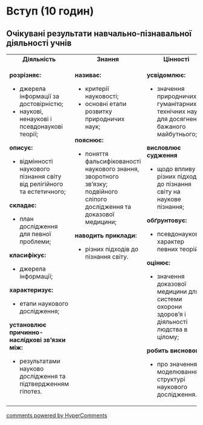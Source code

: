 <div id="hypercomments_widget" class="js-hypercomments-widget invisible"></div>

# Вступ (10 годин)

## Очікувані результати навчально-пізнавальної діяльності учнів

<table>
  <tr>
	<td width="33%" align="center"><b>Діяльність</b></td>
	<td width="33%" align="center"><b>Знання</b></td>
	<td width="33%" align="center"><b>Цінності</b></td>
  </tr>
  <tr>
	<td width="33%" style="vertical-align:top !important;">
		<p><b>розрізняє:</b><br>
		<ul>
		<li>джерела інформації за достовірністю;</li>
		<li>наукові, ненаукові і псевдонаукові теорії;</li>
		</ul>
		<b>описує: </b><br>
		<ul>
		<li>відмінності наукового пізнання світу від релігійного та естетичного;</li>
		</ul>
		<b>складає:</b><br>
		<ul>
		<li>план дослідження для певної проблеми;</li>
		</ul>
		<b>класифікує: </b><br>
		<ul>
		<li>джерела інформації; </li>
		</ul>
		<b>характеризує: </b><br>
		<ul>
		<li>етапи наукового дослідження;</li>
		</ul>
		<b>установлює причинно-наслідкові зв’язки між:</b><br>
		<ul>
		<li>результатами науково дослідження та підтвердженням гіпотез.</li>
		</ul></p>
	</td>
	<td width="33%" style="vertical-align:top !important;">
		<p><b>називає: </b><br>
		<ul>
		<li>критерії науковості;</li>
		<li>основні етапи розвитку природничих наук; </li>
		</ul>
		<b>пояснює: </b><br>
		<ul>
		<li>поняття фальсифікованості наукового знання, зворотного зв’язку; подвійного сліпого дослідження та доказової медицини;</li>
		</ul>
		<b>наводить приклади: </b><br>
		<ul>
		<li>різних підходів до пізнання світу.</li>
		</ul></p>
	</td>
	<td width="33%" style="vertical-align:top !important;">
		<p><b>усвідомлює: </b><br>
		<ul>
		<li>значення природничих, гуманітарних та технічних наук для досягнення бажаного майбутнього;</li>
		</ul>
		<b>висловлює судження </b><br>
		<ul>
		<li>щодо впливу різних підходів до пізнання світу на наукове  пізнання;</li>
		</ul>
		<b>обґрунтовує: </b><br>
		<ul>
		<li>псевдонауковий характер певних теорій;</li>
		</ul>
		<b>оцінює:</b><br>
		<ul>
		<li>значення доказової медицини для системи охорони здоров’я і діяльності людства в цілому;</li>
		</ul>
		<b>робить висновок:</b><br>
		<ul>
		<li>про значення моделювання в структурі наукового дослідження.</li>
		</ul></p>
	</td>
  </tr>
</table>

<div class="js-hypercomments-container">
<a href="http://hypercomments.com" class="hc-link" title="comments widget">comments powered by HyperComments</a>
</div>
